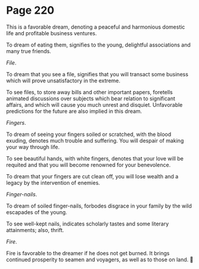 # Page 220
This is a favorable dream, denoting a peaceful and harmonious
domestic life and profitable business ventures.


To dream of eating them, signifies to the young, delightful associations
and many true friends.


_File_.


To dream that you see a file, signifies that you will transact
some business which will prove unsatisfactory in the extreme.


To see files, to store away bills and other important papers,
foretells animated discussions over subjects which bear relation to
significant affairs, and which will cause you much unrest and disquiet.
Unfavorable predictions for the future are also implied in this dream.


_Fingers_.


To dream of seeing your fingers soiled or scratched,
with the blood exuding, denotes much trouble and suffering.
You will despair of making your way through life.


To see beautiful hands, with white fingers, denotes that your love will
be requited and that you will become renowned for your benevolence.


To dream that your fingers are cut clean off, you will lose wealth
and a legacy by the intervention of enemies.


_Finger-nails_.


To dream of soiled finger-nails, forbodes disgrace in your family
by the wild escapades of the young.


To see well-kept nails, indicates scholarly tastes and some
literary attainments; also, thrift.


_Fire_.


Fire is favorable to the dreamer if he does not get burned.
It brings continued prosperity to seamen and voyagers,
as well as to those on land.
